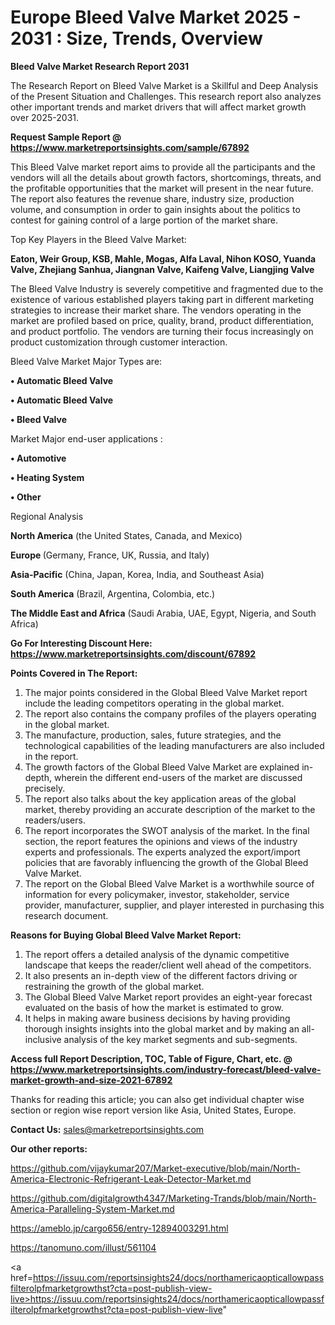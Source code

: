 # Europe Bleed Valve Market 2025 - 2031 : Size, Trends, Overview

<strong>Bleed Valve Market Research Report 2031</strong>

The Research Report on Bleed Valve Market is a Skillful and Deep Analysis of the Present Situation and Challenges. This research report also analyzes other important trends and market drivers that will affect market growth over 2025-2031.

<strong>Request Sample Report @ <a href=https://www.marketreportsinsights.com/sample/67892>https://www.marketreportsinsights.com/sample/67892</a></strong>

This Bleed Valve market report aims to provide all the participants and the vendors will all the details about growth factors, shortcomings, threats, and the profitable opportunities that the market will present in the near future. The report also features the revenue share, industry size, production volume, and consumption in order to gain insights about the politics to contest for gaining control of a large portion of the market share.

Top Key Players in the Bleed Valve Market:

<strong>Eaton, Weir Group, KSB, Mahle, Mogas, Alfa Laval, Nihon KOSO, Yuanda Valve, Zhejiang Sanhua, Jiangnan Valve, Kaifeng Valve, Liangjing Valve</strong>

The Bleed Valve Industry is severely competitive and fragmented due to the existence of various established players taking part in different marketing strategies to increase their market share. The vendors operating in the market are profiled based on price, quality, brand, product differentiation, and product portfolio. The vendors are turning their focus increasingly on product customization through customer interaction.

Bleed Valve Market Major Types are:

<strong>• Automatic Bleed Valve

• Automatic Bleed Valve

• Bleed Valve</strong>

Market Major end-user applications :

<strong>• Automotive

• Heating System

• Other</strong>

Regional Analysis

</u><strong><b>North America</b></strong> (the United States, Canada, and Mexico)

<strong><b>Europe </b></strong>(Germany, France, UK, Russia, and Italy)

<strong><b>Asia-Pacific</b></strong> (China, Japan, Korea, India, and Southeast Asia)

<strong><b>South America</b></strong> (Brazil, Argentina, Colombia, etc.)

<strong><b>The Middle East and Africa</b></strong> (Saudi Arabia, UAE, Egypt, Nigeria, and South Africa)

<strong>Go For Interesting Discount Here: <a href=https://www.marketreportsinsights.com/discount/67892>https://www.marketreportsinsights.com/discount/67892</a></strong>

<strong>Points Covered in The Report:</strong>
<ol>
  <li>The major points considered in the Global Bleed Valve Market report include the leading competitors operating in the global market.</li>
  <li>The report also contains the company profiles of the players operating in the global market.</li>
  <li>The manufacture, production, sales, future strategies, and the technological capabilities of the leading manufacturers are also included in the report.</li>
  <li>The growth factors of the Global Bleed Valve Market are explained in-depth, wherein the different end-users of the market are discussed precisely.</li>
  <li>The report also talks about the key application areas of the global market, thereby providing an accurate description of the market to the readers/users.</li>
  <li>The report incorporates the SWOT analysis of the market. In the final section, the report features the opinions and views of the industry experts and professionals. The experts analyzed the export/import policies that are favorably influencing the growth of the Global Bleed Valve Market.</li>
  <li>The report on the Global Bleed Valve Market is a worthwhile source of information for every policymaker, investor, stakeholder, service provider, manufacturer, supplier, and player interested in purchasing this research document.</li>
</ol>
<strong>Reasons for Buying Global Bleed Valve Market Report:</strong>

<ol>
  <li>The report offers a detailed analysis of the dynamic competitive landscape that keeps the reader/client well ahead of the competitors.</li>
  <li>It also presents an in-depth view of the different factors driving or restraining the growth of the global market.</li>
  <li>The Global Bleed Valve Market report provides an eight-year forecast evaluated on the basis of how the market is estimated to grow.</li>
  <li>It helps in making aware business decisions by having providing thorough insights insights into the global market and by making an all-inclusive analysis of the key market segments and sub-segments.</li>
</ol>
<strong>Access full Report Description, TOC, Table of Figure, Chart, etc. @ <a href=https://www.marketreportsinsights.com/industry-forecast/bleed-valve-market-growth-and-size-2021-67892>https://www.marketreportsinsights.com/industry-forecast/bleed-valve-market-growth-and-size-2021-67892</a></strong>


Thanks for reading this article; you can also get individual chapter wise section or region wise report version like Asia, United States, Europe.

<strong>Contact Us:</strong>
sales@marketreportsinsights.com

<strong>Our other reports:</strong>

<a href=https://github.com/vijaykumar207/Market-executive/blob/main/North-America-Electronic-Refrigerant-Leak-Detector-Market.md>https://github.com/vijaykumar207/Market-executive/blob/main/North-America-Electronic-Refrigerant-Leak-Detector-Market.md</a>

<a href=https://github.com/digitalgrowth4347/Marketing-Trands/blob/main/North-America-Paralleling-System-Market.md>https://github.com/digitalgrowth4347/Marketing-Trands/blob/main/North-America-Paralleling-System-Market.md</a>

<a href=https://ameblo.jp/cargo656/entry-12894003291.html>https://ameblo.jp/cargo656/entry-12894003291.html</a>

<a href=https://tanomuno.com/illust/561104>https://tanomuno.com/illust/561104</a>

<a href=https://issuu.com/reportsinsights24/docs/northamericaopticallowpassfilterolpfmarketgrowthst?cta=post-publish-view-live>https://issuu.com/reportsinsights24/docs/northamericaopticallowpassfilterolpfmarketgrowthst?cta=post-publish-view-live</a>"
